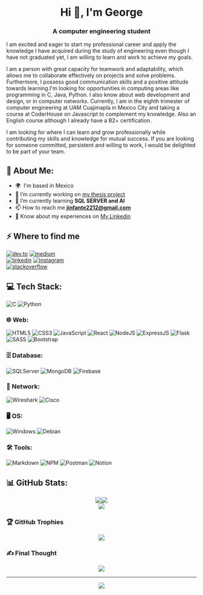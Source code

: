 <h1 align="center">Hi 👋, I'm George</h1>

<h3 align="center">A computer engineering student</h3>


I am excited and eager to start my professional career and apply the knowledge I have acquired during the study of engineering even though I have not graduated yet, I am willing to learn and work to achieve my goals. 

I am a person with great capacity for teamwork and adaptability, which allows me to collaborate effectively on projects and solve problems. Furthermore, I possess good communication skills and a positive attitude towards learning.I'm looking for opportunities in computing areas like programming in C, Java, Python. I also know about web development and design, or in computer networks. Currently, I am in the eighth trimester of computer engineering at UAM Cuajimapla in Mexico City and taking a course at CoderHouse on Javascript to complement my knowledge. Also an English course although I already have a B2+ certification. 

I am looking for where I can learn and grow professionally while contributing my skills and knowledge for mutual success. If you are looking for someone committed, persistent and willing to work, I would be delighted to be part of your team.
## 💫 About Me:
- 🌍  I'm based in Mexico
- 🔭 I’m currently working on [my thesis project](https://github.com/georgeif2212/GNS3-CampusLAN)
- 🌱 I’m currently learning **SQL SERVER and AI**
- 📫 How to reach me **jinfante2212@gmail.com**
- 📄 Know about my experiences on [My Linkedin](https://www.linkedin.com/in/jorgeinfante-computacion/)


## ⚡️ Where to find me

<p>
<a target="_blank" href="https://dev.to/https://dev.to/georgeif2212" style="display: inline-block;"><img src="https://img.shields.io/badge/dev-to?style=for-the-badge&logo=dev-to&logoColor=white&color=black" alt="dev.to" /></a>
<a target="_blank" href="undefinedhttps://medium.com/@jinfante2212" style="display: inline-block;"><img src="https://img.shields.io/badge/medium-logo?style=for-the-badge&logo=medium&logoColor=white&color=black" alt="medium" /></a> <br/>
<a target="_blank" href="https://www.linkedin.com/in/https://www.linkedin.com/in/jorgeinfante-computacion/" style="display: inline-block;"><img src="https://img.shields.io/badge/linkedin-logo?style=for-the-badge&logo=linkedin&logoColor=white&color=%230a77b6" alt="linkedin" /></a>
<a target="_blank" href="https://www.instagram.com/https://www.instagram.com/georgeee_if/" style="display: inline-block;"><img src="https://img.shields.io/badge/instagram-logo?style=for-the-badge&logo=instagram&logoColor=white&color=%23F35369" alt="instagram" /></a> <br/>
<a target="_blank" href="https://stackoverflow.com/users/21853157/jorge-infante" style="display: inline-block;"><img src="https://img.shields.io/badge/stackoverflow-logo?style=for-the-badge&logo=stackoverflow&logoColor=white&color=%23cc0000" alt="stackoverflow" /></a>
</p>



## 💻 Tech Stack:

![C](https://img.shields.io/badge/c-%2300599C.svg?style=for-the-badge&logo=c&logoColor=white) 
![Python](https://img.shields.io/badge/python-3670A0?style=for-the-badge&logo=python&logoColor=ffdd54) <br/>
### 🌐 Web: 

![HTML5](https://img.shields.io/badge/html5-%23E34F26.svg?style=for-the-badge&logo=html5&logoColor=white) 
![CSS3](https://img.shields.io/badge/css3-%231572B6.svg?style=for-the-badge&logo=css3&logoColor=white) 
![JavaScript](https://img.shields.io/badge/javascript-%23323330.svg?style=for-the-badge&logo=javascript&logoColor=%23F7DF1E) 
![React](https://img.shields.io/badge/react-%2320232a.svg?style=for-the-badge&logo=react&logoColor=%2361DAFB) 
![NodeJS](https://img.shields.io/badge/node.js-6DA55F?style=for-the-badge&logo=node.js&logoColor=white) 
![ExpressJS](https://img.shields.io/badge/Express%20js-000000?style=for-the-badge&logo=express&logoColor=white)
![Flask](https://img.shields.io/badge/Flask-000000?style=for-the-badge&logo=flask&logoColor=white)
![SASS](https://img.shields.io/badge/SASS-hotpink.svg?style=for-the-badge&logo=SASS&logoColor=white) 
![Bootstrap](https://img.shields.io/badge/bootstrap-%23563D7C.svg?style=for-the-badge&logo=bootstrap&logoColor=white)<br/>
### 🗄️ Database:

![SQLServer](https://img.shields.io/badge/Microsoft%20SQL%20Server-CC2927?style=for-the-badge&logo=microsoft%20sql%20server&logoColor=white)
![MongoDB](https://img.shields.io/badge/MongoDB-4EA94B?style=for-the-badge&logo=mongodb&logoColor=white)
![Firebase](https://img.shields.io/badge/firebase-ffca28?style=for-the-badge&logo=firebase&logoColor=black)<br/>
### 🛜 Network: 
![Wireshark](https://img.shields.io/badge/Wireshark-1679A7?style=for-the-badge&logo=Wireshark&logoColor=white)
![Cisco](https://img.shields.io/badge/CISCO-1BA0D7?style=for-the-badge&logo=cisco&logoColor=white)
	
 

### 🖥️ OS: 
![Windows](https://img.shields.io/badge/Windows-0078D6?style=for-the-badge&logo=windows&logoColor=white)
![Debian](https://img.shields.io/badge/Debian-A81D33?style=for-the-badge&logo=debian&logoColor=white)

### 🛠️ Tools:
![Markdown](https://img.shields.io/badge/Markdown-000000?style=for-the-badge&logo=markdown&logoColor=white)
![NPM](https://img.shields.io/badge/npm-CB3837?style=for-the-badge&logo=npm&logoColor=white)
![Postman](https://img.shields.io/badge/Postman-FF6C37?style=for-the-badge&logo=Postman&logoColor=white)
![Notion](https://img.shields.io/badge/Notion-000000?style=for-the-badge&logo=notion&logoColor=white)

## 📊 GitHub Stats:

<div align="center">

  <div style="display: flex; justify-content: center;">
    <!-- GitHub Stats -->
    <img src="https://github-readme-stats.vercel.app/api?username=georgeif2212&theme=tokyonight&hide_border=true&include_all_commits=true&count_private=true" />
    <!-- Most Used Languages -->
    <img src="https://github-readme-stats.vercel.app/api/top-langs/?username=georgeif2212&theme=tokyonight&hide_border=true&include_all_commits=true&count_private=true&layout=compact" />
  </div>
  
  <img src="https://github-readme-streak-stats.herokuapp.com/?user=georgeif2212&theme=tokyonight&hide_border=true" />

</div>


### 🏆 GitHub Trophies
<div align="center">
  <img src="https://github-profile-trophy.vercel.app/?username=georgeif2212&theme=tokyonight&no-frame=true&no-bg=true&margin-w=4" />
</div>

### ✍️ Final Thought
<div align="center">
  <img src="https://quotes-github-readme.vercel.app/api?type=horizontal&theme=tokyonight" />
</div>

---

<div align="center">
  <a href="https://visitcount.itsvg.in">
    <img src="https://visitcount.itsvg.in/api?id=georgeif2212&icon=0&color=3" />
  </a>
</div>


